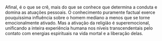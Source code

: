 ﻿Afinal, é o que se crê, mais do que se conhece que determina a conduta e domina as atuações pessoais. O conhecimento puramente factual exerce pouquíssima influência sobre o homem mediano a menos que se torne emocionalmente ativado. Mas a ativação da religião é superemocional, unificando a inteira experiência humana nos níveis transcendentais pelo contato com energias espirituais na vida mortal e a liberação delas.